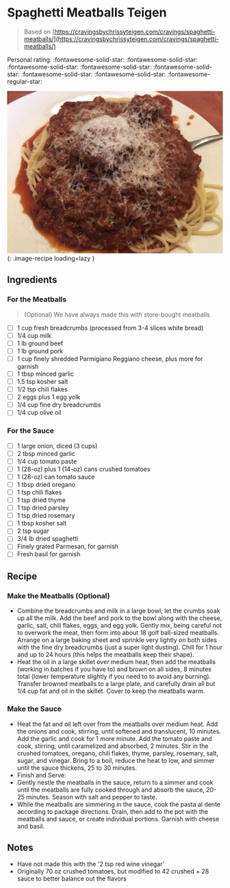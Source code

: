 # Spaghetti Meatballs Teigen

> Based on [https://cravingsbychrissyteigen.com/cravings/spaghetti-meatballs/](https://cravingsbychrissyteigen.com/cravings/spaghetti-meatballs/)

<!-- {cts} rating=4; (User can specify rating on scale of 1-5) -->
Personal rating: :fontawesome-solid-star: :fontawesome-solid-star: :fontawesome-solid-star: :fontawesome-solid-star: :fontawesome-solid-star: :fontawesome-solid-star: :fontawesome-solid-star: :fontawesome-regular-star:
<!-- {cte} -->

<!-- {cts} name_image=spaghetti_meatballs_teigen.jpeg; (User can specify image name) -->
![spaghetti_meatballs_teigen.jpeg](./spaghetti_meatballs_teigen.jpeg){: .image-recipe loading=lazy }
<!-- {cte} -->

## Ingredients

### For the Meatballs

> (Optional) We have always made this with store-bought meatballs

* [ ] 1 cup fresh breadcrumbs (processed from 3-4 slices white bread)
* [ ] 1/4 cup milk
* [ ] 1 lb ground beef
* [ ] 1 lb ground pork
* [ ] 1 cup finely shredded Parmigiano Reggiano cheese, plus more for garnish
* [ ] 1 tbsp minced garlic
* [ ] 1.5 tsp kosher salt
* [ ] 1/2 tsp chili flakes
* [ ] 2 eggs plus 1 egg yolk
* [ ] 1/4 cup fine dry breadcrumbs
* [ ] 1/4 cup olive oil

### For the Sauce

* [ ] 1 large onion, diced (3 cups)
* [ ] 2 tbsp minced garlic
* [ ] 1/4 cup tomato paste
* [ ] 1 (28-oz) plus 1 (14-oz) cans crushed tomatoes
* [ ] 1 (28-oz) can tomato sauce
* [ ] 1 tbsp dried oregano
* [ ] 1 tsp chili flakes
* [ ] 1 tsp dried thyme
* [ ] 1 tsp dried parsley
* [ ] 1 tsp dried rosemary
* [ ] 1 tbsp kosher salt
* [ ] 2 tsp sugar
* [ ] 3/4 lb dried spaghetti
* [ ] Finely grated Parmesan, for garnish
* [ ] Fresh basil for garnish

## Recipe

### Make the Meatballs (Optional)

* Combine the breadcrumbs and milk in a large bowl; let the crumbs soak up all the milk. Add the beef and pork to the bowl along with the cheese, garlic, salt, chili flakes, eggs, and egg yolk. Gently mix, being careful not to overwork the meat, then form into about 18 golf ball-sized meatballs. Arrange on a large baking sheet and sprinkle very lightly on both sides with the fine dry breadcrumbs (just a super light dusting). Chill for 1 hour and up to 24 hours (this helps the meatballs keep their shape).
* Heat the oil in a large skillet over medium heat, then add the meatballs (working in batches if you have to) and brown on all sides, 8 minutes total (lower temperature slightly if you need to to avoid any burning). Transfer browned meatballs to a large plate, and carefully drain all but 1/4 cup fat and oil in the skillet. Cover to keep the meatballs warm.

### Make the Sauce

* Heat the fat and oil left over from the meatballs over medium heat. Add the onions and cook, stirring, until softened and translucent, 10 minutes. Add the garlic and cook for 1 more minute. Add the tomato paste and cook, stirring, until caramelized and absorbed, 2 minutes. Stir in the crushed tomatoes, oregano, chili flakes, thyme, parsley, rosemary, salt, sugar, and vinegar. Bring to a boil, reduce the heat to low, and simmer until the sauce thickens, 25 to 30 minutes.
* Finish and Serve:
* Gently nestle the meatballs in the sauce, return to a simmer and cook until the meatballs are fully cooked through and absorb the sauce, 20-25 minutes. Season with salt and pepper to taste.
* While the meatballs are simmering in the sauce, cook the pasta al dente according to package directions. Drain, then add to the pot with the meatballs and sauce, or create individual portions. Garnish with cheese and basil.

## Notes

* Have not made this with the '2 tsp red wine vinegar'
* Originally 70 oz crushed tomatoes, but modified to 42 crushed + 28 sauce to better balance out the flavors
